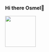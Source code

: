 ### Hi there Osmel🤖
<!--[Alt Text](https://pa1.narvii.com/6957/d2eb600c80c27ee32a019bcddccbc83ec7394c92r1-500-150_hq.gif)-->

<!--<img src="https://c.tenor.com/fSsxftCb8w0AAAAi/pikachu-running.gif" width="439" height="321" align="right"/>-->
<img src="https://soka.gitlab.io/angular/conceptos/http/consumir-servicios-api-rest/img/chuck-baila.gif" width="100" height="100" align="left"/>





